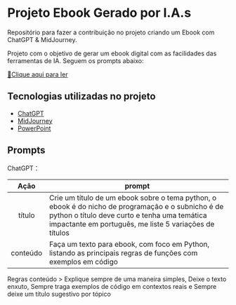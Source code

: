# Projeto Ebook Gerado por I.A.s
Repositório para fazer a contribuição no projeto criando um Ebook com ChatGPT & MidJourney.

Projeto com o objetivo de gerar um ebook digital com as facilidades das ferramentas de IA. Seguem os prompts abaixo:


<a href="https://github.com/Cristina-santos89/Criando-um-Ebook-com-ChatGPT-MidJourney/blob/repo-remoto/E-book.pdf" title="View PDF now"> 📕Clique aqui para ler</a>

## Tecnologias utilizadas no projeto

- [ChatGPT](https://chat.openai.com/) 
- [MidJourney](https://www.midjourney.com/app/)
- [PowerPoint](https://www.microsoft.com/en/microsoft-365/powerpoint)


## Prompts


ChatGPT：

|   Ação   | prompt                                                                                                                                                                                                                                                                         |
| :------: | ------------------------------------------------------------------------------------------------------------------------------------------------------------------------------------------------------------------------------------------------------------------------------ |
|  título  | Crie um título de um ebook sobre o tema python, o ebook é do nicho de programação e o subnicho é de python o título deve curto e tenha uma temática impactante em português, me liste 5 variações de títulos                                                        |
| conteúdo | Faça um texto para ebook, com foco em Python, listando as principais regras de funções com exemplos em código|

Regras conteúdo > Explique sempre de uma maneira simples, Deixe o texto enxuto, Sempre traga exemplos de código em contextos reais e Sempre deixe um título sugestivo por tópico 



